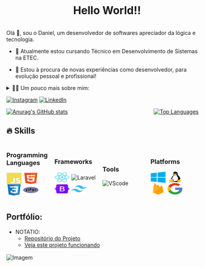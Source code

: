 <!-- Título -->
<div id="user-content-toc">
  <ul align="center">
    <summary><h1 style="display: inline-block">Hello World!!</h1></summary>
  </ul>
</div>

<!-- Presentation -->
<p>
  Olá 👋, sou o Daniel, um desenvolvedor de softwares apreciador da lógica e tecnologia.

  - 🌱 Atualmente estou cursando Técnico em Desenvolvimento de Sistemas na ETEC.

  - 🔭 Estou à procura de novas experiências como desenvolvedor, para evolução pessoal e profissional!
</p>

<!-- Dropdown -->
<details>
  <summary>👨‍💻 Um pouco mais sobre mim:</summary>

  - 💬 Tenho 19 anos e estudo Desenvolvimento de Sistemas, além de desenvolver projetos pessoais e apreciar conhecimentos subjetivos e aprofundados de computação e lógica. Desenvolvo aplicações web usando tecnologias como React|JS e Laravel, com conhecimento em MySQL e desenvolvimentos ágeis de software, como SCRUM e KANBAN. Atualmente venho desenvolvendo aplicações com utilidade real para a sociedade, acreditando no poder da tecnologia!

  - ⚡ Gosto muito de música, participando de corais, dando aulas de violão e apreciando um bom som! Leitura se tornou uma das minhas paixões, principalmente no campo filosófico. Um bom filme, conversar com amigos e um videogame não tem preço! \o/

  - [![spotify-github-profile](https://spotify-github-profile.kittinanx.com/api/view?uid=dani.wow2005br&cover_image=true&theme=default&show_offline=false&background_color=121212&interchange=false)](https://github.com/kittinan/spotify-github-profile)
</details>

<!-- Links -->
[![Instagram](https://img.shields.io/badge/Instagram-E4405F?style=for-the-badge&logo=instagram&logoColor=white)](https://www.instagram.com/danielimaa._/)
[![LinkedIn](https://img.shields.io/badge/LinkedIn-0077B5?style=for-the-badge&logo=linkedin&logoColor=white)](https://www.linkedin.com/in/daniel-lima-10b05a215/)

<!-- GithubStats -->
<!-- Container -->
<div style="display: flex; justify-content: space-between; align-items: center;">

  <!-- GitHub Stats -->
  <a href="https://github.com/DanielLm25" target="_blank">
    <img src="https://github-readme-stats.vercel.app/api?username=DanielLm25&show_icons=true&theme=tokyonight" alt="Anurag's GitHub stats" style="flex: 1;"/>
  </a>

  <!-- Top Languages -->
  <a href="https://github.com/DanielLm25" target="_blank">
    <img src="https://github-readme-stats.vercel.app/api/top-langs/?username=DanielLm25&show_icons=true&theme=tokyonight" alt="Top Languages" style="flex: 1;"/>
  </a>

</div>

<!-- Skills -->
## 🔥 Skills

<!-- Skills: Programming Languages -->
<div style="display: flex; justify-content: space-between; align-items: center;">

  <div style="flex-basis: 48%;">
    <h3>Programming Languages</h3>
    <p align="left">
      <!-- JavaScript -->
      <img align="center" alt="JavaScript" height="30" width="40" src="https://raw.githubusercontent.com/devicons/devicon/master/icons/javascript/javascript-plain.svg">
      <img align="center" alt="HTML" height="30" width="40" src="https://raw.githubusercontent.com/devicons/devicon/master/icons/html5/html5-original.svg">
      <img align="center" alt="CSS" height="30" width="40" src="https://raw.githubusercontent.com/devicons/devicon/master/icons/css3/css3-original.svg">
      <img align="center" alt="PHP" height="30" width="40" src="https://raw.githubusercontent.com/devicons/devicon/master/icons/php/php-original.svg">
    </p>
  </div>

  <div style="flex-basis: 48%;">
    <h3>Frameworks</h3>
    <img align="center" alt="React" height="30" width="40" src="https://raw.githubusercontent.com/devicons/devicon/master/icons/react/react-original.svg">
    <img align="center" alt="Laravel" height="30" width="40"  src="https://cdn.jsdelivr.net/gh/devicons/devicon@latest/icons/laravel/laravel-original.svg" />
    <img align="center" alt="Bootstrap" height="30" width="40" src="https://raw.githubusercontent.com/devicons/devicon/master/icons/bootstrap/bootstrap-original.svg">
    <img align="center" alt="Tailwind CSS" height="30" width="40" src="https://raw.githubusercontent.com/devicons/devicon/master/icons/tailwindcss/tailwindcss-original.svg">
  </div>

  <!-- Skills: Tools -->
  <div style="flex-basis: 48%;">
    <h3>Tools</h3>
    <img align="center" alt="VScode" height="30" width="40" src="https://cdn.jsdelivr.net/gh/devicons/devicon/icons/vscode/vscode-original.svg">
  </div>

  <div style="flex-basis: 48%;">
    <h3>Platforms</h3>
    <img align="center" alt="Windows" height="30" width="40" src="https://raw.githubusercontent.com/devicons/devicon/master/icons/windows8/windows8-original.svg">
    <img align="center" alt="Linux" height="30" width="40" src="https://raw.githubusercontent.com/devicons/devicon/master/icons/linux/linux-original.svg">
    <img align="center" alt="Firebase" height="30" width="40" src="https://raw.githubusercontent.com/devicons/devicon/master/icons/firebase/firebase-plain.svg">
    <img align="center" alt="Google" height="30" width="40" src="https://raw.githubusercontent.com/devicons/devicon/master/icons/google/google-original.svg">
  </div>

</div>

<!-- Portfolio -->
## Portfólio:
- NOTATIO:
  - [Repositório do Projeto](https://github.com/DanielLm25/MySchedule)
  - [Veja este projeto funcionando](https://notatioplanner.com) <!-- Substitua pelo endereço do site que está rodando -->

<!-- GIF -->
<p align="left">
  <img align="center" src="https://user-images.githubusercontent.com/74038190/225813708-98b745f2-7d22-48cf-9150-083f1b00d6c9.gif" alt="Imagem">
</p>
